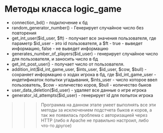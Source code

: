# Методы класса logic_game
-   connection_bd() - подключение к бд 
-   random_generator_number() - Генерирует случайное число без повторения
-    get_int_user($id_user, $ft) - получает все значения пользователя, где параметр $id_user - это id пользователя, а $ft -  true -  выведет информацию, false - не выведет информацию 
-   generates_number_of_players($id_user) - генерирует случайное число для пользователя, и заносить число в бд
-   get_int_post_user() - получает число от пользователя.
-   addition_int($id_int_game_user, $ints_user, $id_user, $cow, $bull) - сохраняет информацию о ходах игрока в бд, где $id_int_game_user - индетификаток попытки угадывания, $ints_user - число которое ввел пользователь, $cow - количество коров, $bull - количество быков
-   user_data_deletion($id_user) - удаляет все данные о игре игрока
-   generator_id_attempts($id_user) - генерирует id для попыток игрока
>>> Программа на данном этапе умеет выполнять все эти методы за исключением подстчета быков и коров, а так же  появилась проблема с авторизацией через HTTP (либо я Apache не правильно настроил, либо что-то другое)
